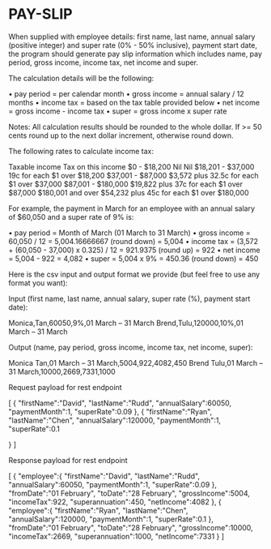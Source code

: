 # PAY-SLIP

When supplied with employee details: first name, last name, annual salary (positive integer) and super rate (0% - 50% inclusive), payment start date, the program should generate pay slip information which includes name, pay period, gross income, income tax, net income and super. 

The calculation details will be the following: 

•	pay period = per calendar month • gross income = annual salary / 12 months 
•	income tax = based on the tax table provided below 
•	net income = gross income - income tax 
•	super = gross income x super rate 

Notes: All calculation results should be rounded to the whole dollar. If >= 50 cents round up to the next dollar increment, otherwise round down. 

The following rates to calculate income tax: 

Taxable income 	Tax on this income 
$0 - $18,200    	Nil Nil
$18,201 - $37,000	19c for each $1 over $18,200 
$37,001 - $87,000	$3,572 plus 32.5c for each $1 over $37,000
$87,001 - $180,000	$19,822 plus 37c for each $1 over $87,000 
$180,001 and over 	$54,232 plus 45c for each $1 over $180,000 









For example, the payment in March for an employee with an annual salary of $60,050 and a super rate of 9% is: 

•	pay period = Month of March (01 March to 31 March) 
•	gross income = 60,050 / 12 = 5,004.16666667 (round down) = 5,004 
•	income tax = (3,572 + (60,050 - 37,000) x 0.325) / 12 = 921.9375 (round up) = 922 
•	net income = 5,004 - 922 = 4,082 
•	super = 5,004 x 9% = 450.36 (round down) = 450 

Here is the csv input and output format we provide (but feel free to use any format you want): 

Input (first name, last name, annual salary, super rate (%), payment start date): 
  
Monica,Tan,60050,9%,01 March – 31 March 
Brend,Tulu,120000,10%,01 March – 31 March 
 
Output (name, pay period, gross income, income tax, net income, super): 

Monica Tan,01 March – 31 March,5004,922,4082,450 
Brend Tulu,01 March – 31 March,10000,2669,7331,1000 


Request payload for rest endpoint

[
  {
  	"firstName":"David",
   	"lastName":"Rudd",
   	"annualSalary":60050,
  	"paymentMonth":1,
  	"superRate":0.09
  },
  {
   	"firstName":"Ryan",
   	"lastName":"Chen",
   	"annualSalary":120000,
   	"paymentMonth":1,
   	"superRate":0.1
    
  }
]

Response payload for rest endpoint

[
  {
    "employee":{
      "firstName":"David",
      "lastName":"Rudd",
      "annualSalary":60050,
      "paymentMonth":1,
      "superRate":0.09
    },
    "fromDate":"01 February",
    "toDate":"28 February",
    "grossIncome":5004,
    "incomeTax":922,
    "superannuation":450,
    "netIncome":4082
  },
  {
    "employee":{
      "firstName":"Ryan",
      "lastName":"Chen",
      "annualSalary":120000,
      "paymentMonth":1,
      "superRate":0.1
    },
    "fromDate":"01 February",
    "toDate":"28 February",
    "grossIncome":10000,
    "incomeTax":2669,
    "superannuation":1000,
    "netIncome":7331
  }
]
